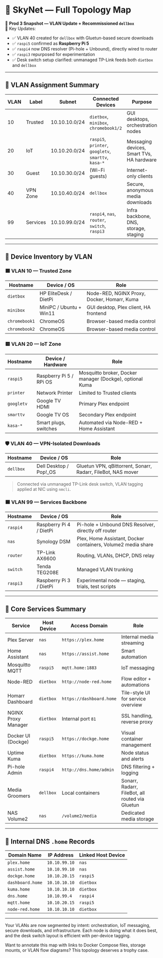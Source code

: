 # 🧠 SkyNet — Full Topology Map  
📌 **Prod 3 Snapshot — VLAN Update + Recommissioned `dellbox`**  
🎯 Key Updates:
- ✅ VLAN 40 created for `dellbox` with Gluetun-based secure downloads  
- ✅ `raspi5` confirmed as **Raspberry Pi 5**  
- ✅ `raspi4` now DNS resolver (Pi-hole + Unbound), directly wired to router  
- ✅ `raspi3` repurposed for experimentation  
- ✅ Desk switch setup clarified: unmanaged TP-Link feeds both `dietbox` and `dellbox`  

---

## 🔐 VLAN Assignment Summary

| VLAN | Label       | Subnet           | Connected Devices                           | Purpose                                     |
|------|-------------|------------------|----------------------------------------------|---------------------------------------------|
| 10   | Trusted     | 10.10.10.0/24    | `dietbox`, `minibox`, `chromebook1/2`        | GUI desktops, orchestration nodes           |
| 20   | IoT         | 10.10.20.0/24    | `raspi5`, `printer`, `googletv`, `smarttv`, `kasa-*` | Messaging devices, Smart TVs, HA hardware   |
| 30   | Guest       | 10.10.30.0/24    | (Wi-Fi guests)                               | Internet-only clients                       |
| 40   | VPN Zone    | 10.10.40.0/24    | `dellbox`                                    | Secure, anonymous media downloads           |
| 99   | Services    | 10.10.99.0/24    | `raspi4`, `nas`, `router`, `switch`, `raspi3`| Infra backbone, DNS, storage, staging       |

---

## 🧮 Device Inventory by VLAN

### 🟩 VLAN 10 — Trusted Zone

| Hostname       | Device / OS              | Role                                                |
|----------------|---------------------------|-----------------------------------------------------|
| `dietbox`      | HP EliteDesk / DietPi     | Node-RED, NGINX Proxy, Docker, Homarr, Kuma        |
| `minibox`      | MiniPC / Ubuntu + Win11   | GUI desktop, Plex client, HA frontend              |
| `chromebook1`  | ChromeOS                  | Browser-based media control                        |
| `chromebook2`  | ChromeOS                  | Browser-based media control                        |

### 🟨 VLAN 20 — IoT Zone

| Hostname       | Device / Hardware         | Role                                                |
|----------------|---------------------------|-----------------------------------------------------|
| `raspi5`       | Raspberry Pi 5 / RPi OS   | Mosquitto broker, Docker manager (Dockge), optional Kuma  
| `printer`      | Network Printer           | Limited to Trusted clients                         |
| `googletv`     | Google TV HDMI            | Primary Plex endpoint                              |
| `smarttv`      | Google TV OS              | Secondary Plex endpoint                            |
| `kasa-*`       | Smart plugs, switches     | Automated via Node-RED + Home Assistant            |

### 🛡️ VLAN 40 — VPN-Isolated Downloads

| Hostname       | Device / OS              | Role                                                |
|----------------|---------------------------|-----------------------------------------------------|
| `dellbox`      | Dell Desktop / Pop!_OS    | Gluetun VPN, qBittorrent, Sonarr, Radarr, FileBot, NAS mover  

> Connected via unmanaged TP-Link desk switch, VLAN tagging applied at NIC using `nmcli`.

### 🟦 VLAN 99 — Services Backbone

| Hostname       | Device / OS              | Role                                                |
|----------------|---------------------------|-----------------------------------------------------|
| `raspi4`       | Raspberry Pi 4 / DietPi   | Pi-hole + Unbound DNS Resolver, directly off router  
| `nas`          | Synology DSM              | Plex, Home Assistant, Docker containers, Volume2 media share  
| `router`       | TP-Link AX6600            | Routing, VLANs, DHCP, DNS relay                     |
| `switch`       | Tenda TEG208E             | Managed VLAN trunking                               |
| `raspi3`       | Raspberry Pi 3 / DietPi   | Experimental node — staging, trials, test scripts   |

---

## 🧩 Core Services Summary

| Service             | Host Device     | Access Domain         | Role                                            |
|---------------------|-----------------|------------------------|-------------------------------------------------|
| Plex Server         | `nas`           | `https://plex.home`    | Internal media streaming                        |
| Home Assistant      | `nas`           | `https://assist.home`  | Smart automation                                |
| Mosquitto MQTT      | `raspi5`        | `mqtt.home:1883`       | IoT messaging                                   |
| Node-RED            | `dietbox`       | `http://node-red.home` | Flow editor + automations                       |
| Homarr Dashboard    | `dietbox`       | `https://dashboard.home`| Tile-style UI for service overview             |
| NGINX Proxy Manager | `dietbox`       | Internal port `81`     | SSL handling, reverse proxy                     |
| Docker UI (Dockge)  | `raspi5`        | `https://dockge.home`  | Visual container management                     |
| Uptime Kuma         | `dietbox`       | `https://kuma.home`    | Node status and alerts                          |
| Pi-hole Admin       | `raspi4`        | `http://dns.home/admin`| DNS filtering + logging                         |
| Media Groomers      | `dellbox`       | Local containers        | Sonarr, Radarr, FileBot, all routed via Gluetun  
| NAS Volume2         | `nas`           | `/volume2/media`       | Dedicated media storage                         |

---

## 🧠 Internal DNS `.home` Records

| Domain Name         | IP Address       | Linked Host Device            |
|---------------------|------------------|-------------------------------|
| `plex.home`         | `10.10.99.10`    | `nas`                         |
| `assist.home`       | `10.10.99.10`    | `nas`                         |
| `dockge.home`       | `10.10.20.15`    | `raspi5`                      |
| `dashboard.home`    | `10.10.10.10`    | `dietbox`                     |
| `kuma.home`         | `10.10.10.10`    | `dietbox`                     |
| `dns.home`          | `10.10.99.4`     | `raspi4`                      |
| `mqtt.home`         | `10.10.20.15`    | `raspi5`                      |
| `node-red.home`     | `10.10.10.10`    | `dietbox`                     |

---

Your VLANs are now segmented by intent: orchestration, IoT messaging, secure downloads, and infrastructure. Each node is doing what it does best, and the desk switch layout is efficient with per-device tagging.

Want to annotate this map with links to Docker Compose files, storage mounts, or VLAN flow diagrams? This topology deserves a trophy case.
